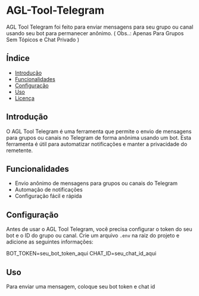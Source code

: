 # AGL-Tool-Telegram

AGL Tool Telegram foi feito para enviar mensagens para seu grupo ou canal usando seu bot para permanecer anônimo.
( Obs..: Apenas Para Grupos Sem Tópicos e Chat Privado )

## Índice

- [Introdução](#introdução)
- [Funcionalidades](#funcionalidades)
- [Configuração](#configuração)
- [Uso](#uso)
- [Licença](LICENSE)

## Introdução

O AGL Tool Telegram é uma ferramenta que permite o envio de mensagens para grupos ou canais no Telegram de forma anônima usando um bot. Esta ferramenta é útil para automatizar notificações e manter a privacidade do remetente.

## Funcionalidades

- Envio anônimo de mensagens para grupos ou canais do Telegram
- Automação de notificações
- Configuração fácil e rápida

## Configuração

Antes de usar o AGL Tool Telegram, você precisa configurar o token do seu bot e o ID do grupo ou canal. Crie um arquivo `.env` na raiz do projeto e adicione as seguintes informações:

BOT_TOKEN=seu_bot_token_aqui
CHAT_ID=seu_chat_id_aqui

## Uso

Para enviar uma mensagem, coloque seu bot token e chat id
